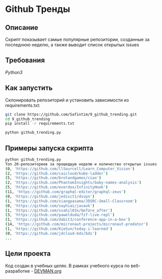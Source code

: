 # Github Тренды

## Описание

Скрипт показывает самые популярные репозитории, созданные за последнюю неделю, а также выводит список открытых issues

## Требования

*Python3*

## Как запустить

Склонировать репозиторий и установить зависимости из requirements.txt:

```sh
git clone https://github.com/Safintim/9_github_trending.git
cd 9_github_trending
pip install -r requirements.txt
```

```sh
python github_trending.py
```

## Примеры запуска скрипта

```sh
python github_trending.py
Топ 20-репозиториев за прошедшую неделю и количество открытых issues
(0, 'https://github.com/llSourcell/Learn_Computer_Vision')
(2, 'https://github.com/caicloud/kube-ladder')
(5, 'https://github.com/brotandgames/ciao')
(2, 'https://github.com/PhantomInsights/baby-names-analysis')
(5, 'https://github.com/everdox/InfinityHook')
(11, 'https://github.com/graphql-editor/graphql-zeus')
(0, 'https://github.com/jedisct1/dsvpn')
(1, 'https://github.com/xiangpasama/JDSRC-Small-Classroom')
(0, 'https://github.com/sayhiai/javaok')
(1, 'https://github.com/xsahil03x/before_after')
(3, 'https://github.com/pawelduda/fzf-live-repl')
(1, 'https://github.com/dabit3/conference-app-in-a-box')
(14, 'https://github.com/micronaut-projects/micronaut-predator')
(1, 'https://github.com/KieSun/today-i-learned')
(0, 'https://github.com/jdcloud-bds/bds')
...
```

## Цели проекта

Код создан в учебных целях. В рамках учебного курса по веб-разработке - [DEVMAN.org](https://devman.org)
